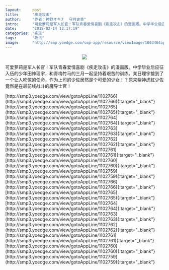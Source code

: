 ```yaml
---
layout:     post
title:      "疾走攻击"
author:     "作者：神野オキナ  守月史贵"
intro:      "可爱萝莉是军人长官！军队青春爱情喜剧《疾走攻击》的漫画版。中学毕业后应征入伍的少年田神理宇，和青梅竹马的三月一起坚持着艰苦的训练。某日理宇接到了一个让人吃惊的任命，作为上司的少佐居然是个可爱的少女！？原来紫神虎紅少佐竟然是在最前线战斗的魔导士官！"
date:       "2018-02-14 12:17:19"
categories: "疾走"
tags:       "攻击"
image:      "http://smp.yoedge.com/smp-app/resource/viewImage/1003464appline.png"
---
```

<div style="text-align: center">
<p><img src="http://smp.yoedge.com/smp-app/resource/viewImage/1003464appline.png"/></p>
</div>
<p class="post-meta">
<span>可爱萝莉是军人长官！军队青春爱情喜剧《疾走攻击》的漫画版。中学毕业后应征入伍的少年田神理宇，和青梅竹马的三月一起坚持着艰苦的训练。某日理宇接到了一个让人吃惊的任命，作为上司的少佐居然是个可爱的少女！？原来紫神虎紅少佐竟然是在最前线战斗的魔导士官！</span>
</p>
[http://smp3.yoedge.com/view/gotoAppLine/1102766](http://smp3.yoedge.com/view/gotoAppLine/1102766){:target="_blank"}
[http://smp3.yoedge.com/view/gotoAppLine/1102765](http://smp3.yoedge.com/view/gotoAppLine/1102765){:target="_blank"}
[http://smp3.yoedge.com/view/gotoAppLine/1102764](http://smp3.yoedge.com/view/gotoAppLine/1102764){:target="_blank"}
[http://smp3.yoedge.com/view/gotoAppLine/1102763](http://smp3.yoedge.com/view/gotoAppLine/1102763){:target="_blank"}
[http://smp3.yoedge.com/view/gotoAppLine/1102762](http://smp3.yoedge.com/view/gotoAppLine/1102762){:target="_blank"}
[http://smp3.yoedge.com/view/gotoAppLine/1102761](http://smp3.yoedge.com/view/gotoAppLine/1102761){:target="_blank"}
[http://smp3.yoedge.com/view/gotoAppLine/1102760](http://smp3.yoedge.com/view/gotoAppLine/1102760){:target="_blank"}
[http://smp3.yoedge.com/view/gotoAppLine/1102759](http://smp3.yoedge.com/view/gotoAppLine/1102759){:target="_blank"}
[http://smp3.yoedge.com/view/gotoAppLine/1102766](http://smp3.yoedge.com/view/gotoAppLine/1102766){:target="_blank"}
[http://smp3.yoedge.com/view/gotoAppLine/1102765](http://smp3.yoedge.com/view/gotoAppLine/1102765){:target="_blank"}
[http://smp3.yoedge.com/view/gotoAppLine/1102764](http://smp3.yoedge.com/view/gotoAppLine/1102764){:target="_blank"}
[http://smp3.yoedge.com/view/gotoAppLine/1102763](http://smp3.yoedge.com/view/gotoAppLine/1102763){:target="_blank"}
[http://smp3.yoedge.com/view/gotoAppLine/1102762](http://smp3.yoedge.com/view/gotoAppLine/1102762){:target="_blank"}
[http://smp3.yoedge.com/view/gotoAppLine/1102761](http://smp3.yoedge.com/view/gotoAppLine/1102761){:target="_blank"}
[http://smp3.yoedge.com/view/gotoAppLine/1102760](http://smp3.yoedge.com/view/gotoAppLine/1102760){:target="_blank"}
[http://smp3.yoedge.com/view/gotoAppLine/1102759](http://smp3.yoedge.com/view/gotoAppLine/1102759){:target="_blank"}


